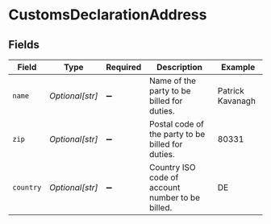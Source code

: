 # CustomsDeclarationAddress


## Fields

| Field                                             | Type                                              | Required                                          | Description                                       | Example                                           |
| ------------------------------------------------- | ------------------------------------------------- | ------------------------------------------------- | ------------------------------------------------- | ------------------------------------------------- |
| `name`                                            | *Optional[str]*                                   | :heavy_minus_sign:                                | Name of the party to be billed for duties.        | Patrick Kavanagh                                  |
| `zip`                                             | *Optional[str]*                                   | :heavy_minus_sign:                                | Postal code of the party to be billed for duties. | 80331                                             |
| `country`                                         | *Optional[str]*                                   | :heavy_minus_sign:                                | Country ISO code of account number to be billed.  | DE                                                |